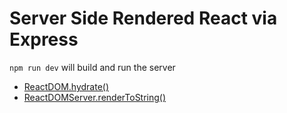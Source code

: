 # Server Side Rendered React via Express

`npm run dev` will build and run the server

- [ReactDOM.hydrate()](https://reactjs.org/docs/react-dom.html#hydrate)
- [ReactDOMServer.renderToString()](https://reactjs.org/docs/react-dom-server.html#rendertostring)